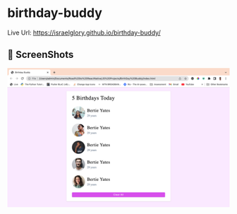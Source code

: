 # birthday-buddy

Live Url: https://israelglory.github.io/birthday-buddy/

## 📸 ScreenShots
<img src="ss/first.png" width="600">
